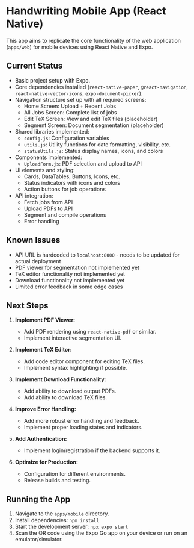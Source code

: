 # Handwriting Mobile App (React Native)

This app aims to replicate the core functionality of the web application (`apps/web`) for mobile devices using React Native and Expo.

## Current Status

- Basic project setup with Expo.
- Core dependencies installed (`react-native-paper`, `@react-navigation`, `react-native-vector-icons`, `expo-document-picker`).
- Navigation structure set up with all required screens:
  - Home Screen: Upload + Recent Jobs
  - All Jobs Screen: Complete list of jobs
  - Edit TeX Screen: View and edit TeX files (placeholder)
  - Segment Screen: Document segmentation (placeholder)
- Shared libraries implemented:
  - `config.js`: Configuration variables
  - `utils.js`: Utility functions for date formatting, visibility, etc.
  - `statusUtils.js`: Status display names, icons, and colors
- Components implemented:
  - `UploadForm.js`: PDF selection and upload to API
- UI elements and styling:
  - Cards, DataTables, Buttons, Icons, etc.
  - Status indicators with icons and colors
  - Action buttons for job operations
- API integration:
  - Fetch jobs from API
  - Upload PDFs to API
  - Segment and compile operations
  - Error handling

## Known Issues

- API URL is hardcoded to `localhost:8000` - needs to be updated for actual deployment
- PDF viewer for segmentation not implemented yet
- TeX editor functionality not implemented yet
- Download functionality not implemented yet
- Limited error feedback in some edge cases

## Next Steps

1. **Implement PDF Viewer:**
   - Add PDF rendering using `react-native-pdf` or similar.
   - Implement interactive segmentation UI.

2. **Implement TeX Editor:**
   - Add code editor component for editing TeX files.
   - Implement syntax highlighting if possible.

3. **Implement Download Functionality:**
   - Add ability to download output PDFs.
   - Add ability to download TeX files.

4. **Improve Error Handling:**
   - Add more robust error handling and feedback.
   - Implement proper loading states and indicators.

5. **Add Authentication:**
   - Implement login/registration if the backend supports it.

6. **Optimize for Production:**
   - Configuration for different environments.
   - Release builds and testing.

## Running the App

1.  Navigate to the `apps/mobile` directory.
2.  Install dependencies: `npm install`
3.  Start the development server: `npx expo start`
4.  Scan the QR code using the Expo Go app on your device or run on an emulator/simulator. 